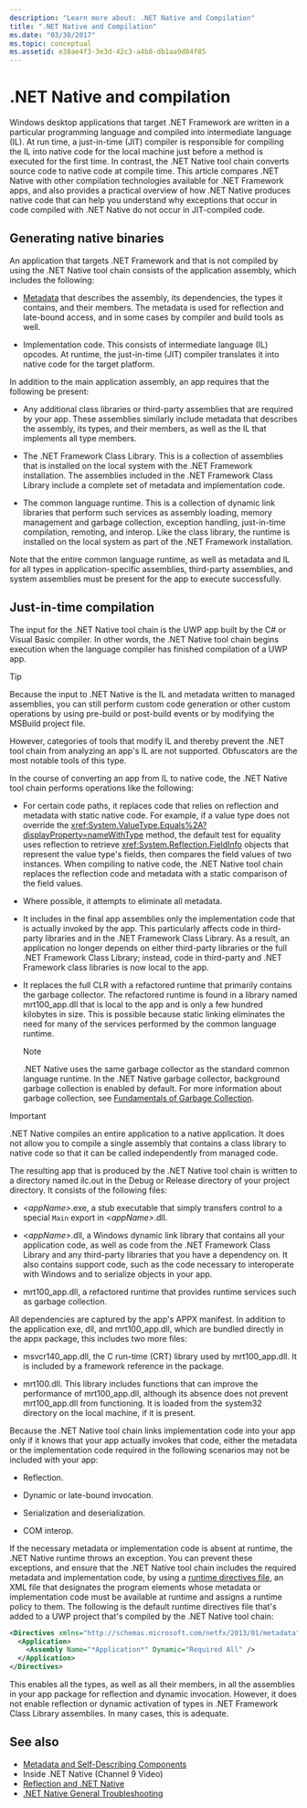 ```yaml
---
description: "Learn more about: .NET Native and Compilation"
title: ".NET Native and Compilation"
ms.date: "03/30/2017"
ms.topic: conceptual
ms.assetid: e38ae4f3-3e3d-42c3-a4b8-db1aa9d84f85
---
```

# .NET Native and compilation

Windows desktop applications that target .NET Framework are written in a particular programming language and compiled into intermediate language (IL). At run time, a just-in-time (JIT) compiler is responsible for compiling the IL into native code for the local machine just before a method is executed for the first time. In contrast, the .NET Native tool chain converts source code to native code at compile time. This article compares .NET Native with other compilation technologies available for .NET Framework apps, and also provides a practical overview of how .NET Native produces native code that can help you understand why exceptions that occur in code compiled with .NET Native do not occur in JIT-compiled code.

## Generating native binaries

An application that targets .NET Framework and that is not compiled by using the .NET Native tool chain consists of the application assembly, which includes the following:

- [Metadata](/dotnet/standard/metadata-and-self-describing-components) that describes the assembly, its dependencies, the types it contains, and their members. The metadata is used for reflection and late-bound access, and in some cases by compiler and build tools as well.

- Implementation code. This consists of intermediate language (IL) opcodes. At runtime, the just-in-time (JIT) compiler translates it into native code for the target platform.

In addition to the main application assembly, an app requires that the following be present:

- Any additional class libraries or third-party assemblies that are required by your app. These assemblies similarly include metadata that describes the assembly, its types, and their members, as well as the IL that implements all type members.

- The .NET Framework Class Library. This is a collection of assemblies that is installed on the local system with the .NET Framework installation. The assemblies included in the .NET Framework Class Library include a complete set of metadata and implementation code.

- The common language runtime. This is a collection of dynamic link libraries that perform such services as assembly loading, memory management and garbage collection, exception handling, just-in-time compilation, remoting, and interop. Like the class library, the runtime is installed on the local system as part of the .NET Framework installation.

Note that the entire common language runtime, as well as metadata and IL for all types in application-specific assemblies, third-party assemblies, and system assemblies must be present for the app to execute successfully.

## Just-in-time compilation

The input for the .NET Native tool chain is the UWP app built by the C# or Visual Basic compiler. In other words, the .NET Native tool chain begins execution when the language compiler has finished compilation of a UWP app.

> [!TIP]
> Because the input to .NET Native is the IL and metadata written to managed assemblies, you can still perform custom code generation or other custom operations by using pre-build or post-build events or by modifying the MSBuild project file.
>
> However, categories of tools that modify IL and thereby prevent the .NET tool chain from analyzing an app's IL are not supported. Obfuscators are the most notable tools of this type.

In the course of converting an app from IL to native code, the .NET Native tool chain performs operations like the following:

- For certain code paths, it replaces code that relies on reflection and metadata with static native code. For example, if a value type does not override the <xref:System.ValueType.Equals%2A?displayProperty=nameWithType> method, the default test for equality uses reflection to retrieve <xref:System.Reflection.FieldInfo> objects that represent the value type's fields, then compares the field values of two instances. When compiling to native code, the .NET Native tool chain replaces the reflection code and metadata with a static comparison of the field values.

- Where possible, it attempts to eliminate all metadata.

- It includes in the final app assemblies only the implementation code that is actually invoked by the app. This particularly affects code in third-party libraries and in the .NET Framework Class Library. As a result, an application no longer depends on either third-party libraries or the full .NET Framework Class Library; instead, code in third-party and .NET Framework class libraries is now local to the app.

- It replaces the full CLR with a refactored runtime that primarily contains the garbage collector. The refactored runtime is found in a library named mrt100_app.dll that is local to the app and is only a few hundred kilobytes in size. This is possible because static linking eliminates the need for many of the services performed by the common language runtime.

  > [!NOTE]
  > .NET Native uses the same garbage collector as the standard common language runtime. In the .NET Native garbage collector, background garbage collection is enabled by default. For more information about garbage collection, see [Fundamentals of Garbage Collection](/dotnet/standard/garbage-collection/fundamentals).

> [!IMPORTANT]
> .NET Native compiles an entire application to a native application. It does not allow you to compile a single assembly that contains a class library to native code so that it can be called independently from managed code.

The resulting app that is produced by the .NET Native tool chain is written to a directory named ilc.out in the Debug or Release directory of your project directory. It consists of the following files:

- *\<appName>*.exe, a stub executable that simply transfers control to a special `Main` export in *\<appName>*.dll.

- *\<appName>*.dll, a Windows dynamic link library that contains all your application code, as well as code from the .NET Framework Class Library and any third-party libraries that you have a dependency on.  It also contains support code, such as the code necessary to interoperate with Windows and to serialize objects in your app.

- mrt100_app.dll, a refactored runtime that provides runtime services such as garbage collection.

All dependencies are captured by the app's APPX manifest.  In addition to the application exe, dll, and mrt100_app.dll, which are bundled directly in the appx package, this includes two more files:

- msvcr140_app.dll, the C run-time (CRT) library used by mrt100_app.dll. It is included by a framework reference in the package.

- mrt100.dll. This library includes functions that can improve the performance of mrt100_app.dll, although its absence does not prevent mrt100_app.dll from functioning. It is loaded from the system32 directory on the local machine, if it is present.

Because the .NET Native tool chain links implementation code into your app only if it knows that your app actually invokes that code, either the metadata or the implementation code required in the following scenarios may not be included with your app:

- Reflection.

- Dynamic or late-bound invocation.

- Serialization and deserialization.

- COM interop.

If the necessary metadata or implementation code is absent at runtime, the .NET Native runtime throws an exception. You can prevent these exceptions, and ensure that the .NET Native tool chain includes the required metadata and implementation code, by using a [runtime directives file](runtime-directives-rd-xml-configuration-file-reference.md), an XML file that designates the program elements whose metadata or implementation code must be available at runtime and assigns a runtime policy to them. The following is the default runtime directives file that's added to a UWP project that's compiled by the .NET Native tool chain:

```xml
<Directives xmlns="http://schemas.microsoft.com/netfx/2013/01/metadata">
  <Application>
    <Assembly Name="*Application*" Dynamic="Required All" />
  </Application>
</Directives>
```

This enables all the types, as well as all their members, in all the assemblies in your app package for reflection and dynamic invocation. However, it does not enable reflection or dynamic activation of types in .NET Framework Class Library assemblies. In many cases, this is adequate.

## See also

- [Metadata and Self-Describing Components](/dotnet/standard/metadata-and-self-describing-components)
- Inside .NET Native (Channel 9 Video)
- [Reflection and .NET Native](reflection-and-net-native.md)
- [.NET Native General Troubleshooting](net-native-general-troubleshooting.md)
